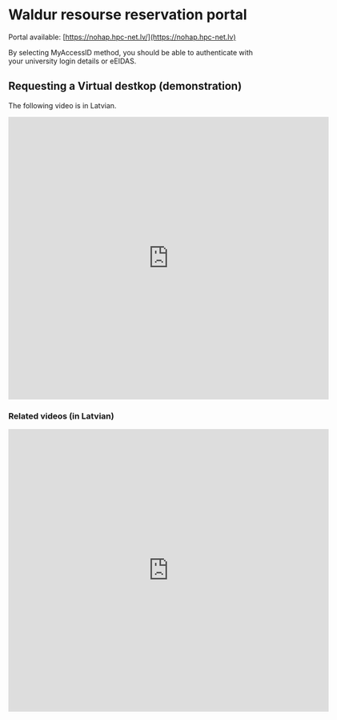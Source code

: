 # Waldur resourse reservation portal

Portal available: [https://nohap.hpc-net.lv/](https://nohap.hpc-net.lv)

By selecting MyAccessID method, you should be able to authenticate with your university login details or eEIDAS.

## Requesting a Virtual destkop (demonstration)

The following video is in Latvian.
<iframe src="https://player.vimeo.com/video/894361272" width="640" height="564" frameborder="0" allow="autoplay; fullscreen" allowfullscreen></iframe>


### Related videos (in Latvian)

[<iframe src="https://player.vimeo.com/video/894361272" width="640" height="564" frameborder="0" allow="autoplay; fullscreen" allowfullscreen></iframe> ](https://vimeo.com/893010518?share=copy)
